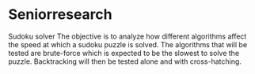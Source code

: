 # Seniorresearch
 Sudoku solver
The objective is to analyze how different algorithms affect the speed at which a sudoku puzzle is solved. 
The algorithms that will be tested are brute-force which is expected to be the slowest to solve the puzzle. Backtracking will then be tested alone and with cross-hatching. 
